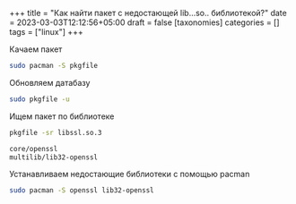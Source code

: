 +++
title = "Как найти пакет с недостающей lib...so.. библиотекой?"
date = 2023-03-03T12:12:56+05:00
draft = false
[taxonomies]
categories = []
tags = ["linux"]
+++

Качаем пакет

```bash
sudo pacman -S pkgfile
```

Обновляем датабазу

```bash
sudo pkgfile -u
```

Ищем пакет по библиотеке

```bash
pkgfile -sr libssl.so.3
```

```sh
core/openssl
multilib/lib32-openssl
```

Устанавливаем недостающие библиотеки с помощью pacman

```bash
sudo pacman -S openssl lib32-openssl
```
